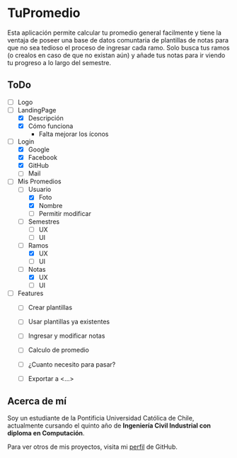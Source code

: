 # TuPromedio

Esta aplicación permite calcular tu promedio general facilmente y tiene la ventaja de poseer una base de datos comuntaria de plantillas de notas para que no sea tedioso el proceso de ingresar cada ramo. Solo busca tus ramos (o crealos en caso de que no existan aún) y añade tus notas para ir viendo tu progreso a lo largo del semestre.

## ToDo

- [ ] Logo
- [ ] LandingPage
	- [x] Descripción
	- [x] Cómo funciona
		- Falta mejorar los íconos
- [ ] Login
	- [x] Google
	- [x] Facebook
	- [x] GitHub
	- [ ] Mail
- [ ] Mis Promedios
	- [ ] Usuario
		- [x] Foto
		- [x] Nombre
		- [ ] Permitir modificar
	- [ ] Semestres
		- [ ] UX
		- [ ] UI
	- [ ] Ramos
		- [x] UX
		- [ ] UI
	- [ ] Notas
		- [x] UX
		- [ ] UI
- [ ] Features
	- [ ] Crear plantillas
	- [ ] Usar plantillas ya existentes
	- [ ] Ingresar y modificar notas
	- [ ] Calculo de promedio
	- [ ] ¿Cuanto necesito para pasar?
	- [ ] Exportar a <...>


## Acerca de mí

Soy un estudiante de la Pontificia Universidad Católica de Chile, actualmente cursando el quinto año de <b>Ingeniería Civil Industrial con diploma en Computación</b>.

Para ver otros de mis proyectos, visita mi [perfil](https://github.com/NachoCasta) de GitHub.
